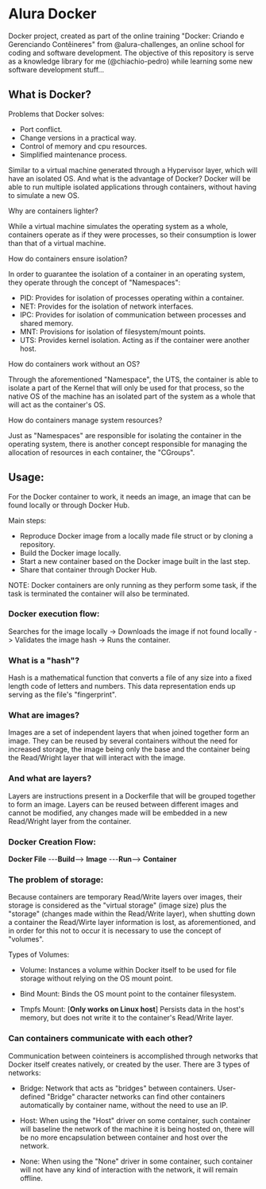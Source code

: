 # Alura Docker

Docker project, created as part of the online training "Docker: Criando e Gerenciando Contêineres" from @alura-challenges, an online school for coding and software development. The objective of this repository is serve as a knowledge library for me (@chiachio-pedro) while learning some new software development stuff...

## What is Docker?

Problems that Docker solves:

- Port conflict.
- Change versions in a practical way.
- Control of memory and cpu resources.
- Simplified maintenance process.

Similar to a virtual machine generated through a Hypervisor layer, which will have an isolated OS. And what is the advantage of Docker? Docker will be able to run multiple isolated applications through containers, without having to simulate a new OS.

Why are containers lighter?

While a virtual machine simulates the operating system as a whole, containers operate as if they were processes, so their consumption is lower than that of a virtual machine.

How do containers ensure isolation?

In order to guarantee the isolation of a container in an operating system, they operate through the concept of "Namespaces":

- PID: Provides for isolation of processes operating within a container.
- NET: Provides for the isolation of network interfaces.
- IPC: Provides for isolation of communication between processes and shared memory.
- MNT: Provisions for isolation of filesystem/mount points.
- UTS: Provides kernel isolation. Acting as if the container were another host.

How do containers work without an OS?

Through the aforementioned "Namespace", the UTS, the container is able to isolate a part of the Kernel that will only be used for that process, so the native OS of the machine has an isolated part of the system as a whole that will act as the container's OS.

How do containers manage system resources?

Just as "Namespaces" are responsible for isolating the container in the operating system, there is another concept responsible for managing the allocation of resources in each container, the "CGroups".

## Usage: 

For the Docker container to work, it needs an image, an image that can be found locally or through Docker Hub.

Main steps:

- Reproduce Docker image from a locally made file struct or by cloning a repository.
- Build the Docker image locally.
- Start a new container based on the Docker image built in the last step.
- Share that container through Docker Hub.

NOTE: Docker containers are only running as they perform some task, if the task is terminated the container will also be terminated.

### Docker execution flow:

Searches for the image locally -> Downloads the image if not found locally -> Validates the image hash -> Runs the container.

### What is a "hash"?

Hash is a mathematical function that converts a file of any size into a fixed length code of letters and numbers. This data representation ends up serving as the file's "fingerprint".

### What are images?

Images are a set of independent layers that when joined together form an image. They can be reused by several containers without the need for increased storage, the image being only the base and the container being the Read/Wright layer that will interact with the image.

### And what are layers?

Layers are instructions present in a Dockerfile that will be grouped together to form an image. Layers can be reused between different images and cannot be modified, any changes made will be embedded in a new Read/Wright layer from the container.

### Docker Creation Flow:

**Docker File** ---**Build**--> **Image** ---**Run**--> **Container**

### The problem of storage:

Because containers are temporary Read/Write layers over images, their storage is considered as the "virtual storage" (image size) plus the "storage" (changes made within the Read/Write layer), when shutting down a container the Read/Wirte layer information is lost, as aforementioned, and in order for this not to occur it is necessary to use the concept of "volumes".

Types of Volumes:

- Volume: Instances a volume within Docker itself to be used for file storage without relying on the OS mount point.

- Bind Mount: Binds the OS mount point to the container filesystem.

- Tmpfs Mount: [**Only works on Linux host**] Persists data in the host's memory, but does not write it to the container's Read/Write layer.

### Can containers communicate with each other?

Communication between cointeiners is accomplished through networks that Docker itself creates natively, or created by the user. There are 3 types of networks:

- Bridge: Network that acts as "bridges" between containers. User-defined "Bridge" character networks can find other containers automatically by container name, without the need to use an IP. 

- Host: When using the "Host" driver on some container, such container will baseline the network of the machine it is being hosted on, there will be no more encapsulation between container and host over the network.

- None: When using the "None" driver in some container, such container will not have any kind of interaction with the network, it will remain offline.